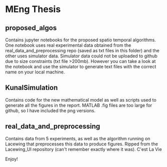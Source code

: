 # MEng Thesis

## proposed_algos

Contains jupyter notebooks for the proposed spatio temporal algorithms. One notebook uses real experimental data obtained from the real\_data\_and\_preprocessing repo (saved as txt files in this folder) and the other uses simulator data. Simulator data could not be uploaded to github due to size constraints (txt file >200mb). However you can take a look at the notebook and use the simulator to generate text files with the correct name on your local machine.

## KunalSimulation

Contains code for the new mathematical model as well as scripts used to generate all the figures in the report. MATLAB .fig files are too large for github, so I have included the png versions.

## real\_data\_and\_preprocessing

Contains data from 5 experiments, as well as the algorithm running on Lacewing that preprocesses this data to produce figures. Ripped from the Lacewing_UI repository (can't remember exactly where it was). C'est La Vie


Enjoy!
